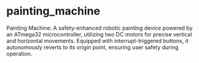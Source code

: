 # painting_machine
Painting Machine: A safety-enhanced robotic painting device powered by an ATmega32 microcontroller, utilizing two DC motors for precise vertical and horizontal movements. Equipped with interrupt-triggered buttons, it autonomously reverts to its origin point, ensuring user safety during operation.
